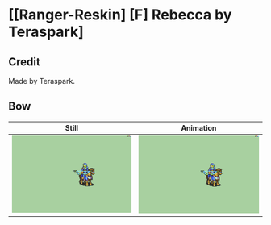 # [\[Ranger-Reskin\] \[F\] Rebecca by Teraspark]

## Credit

Made by Teraspark.

## Bow

| Still | Animation |
| :---: | :-------: |
| ![Bow still](./Bow_000.png) | ![Bow animation](./Bow.gif) |
